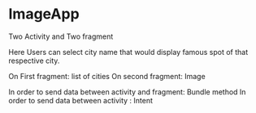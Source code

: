 # ImageApp
Two Activity and Two fragment

Here Users can select city name that would display famous spot of that respective city.

On First fragment: list of cities
On second fragment: Image

In order to send data between activity and fragment:  Bundle method
In order to send data between activity : Intent
